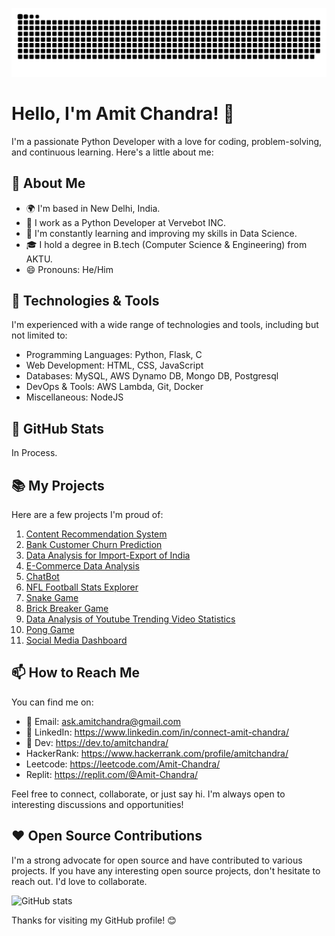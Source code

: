 
[![GitHub Snake Light](https://github.com/Platane/snk/raw/output/github-contribution-grid-snake.svg#gh-light-mode-only)](https://github.com/Platane/snk#gh-light-mode-only)


# Hello, I'm Amit Chandra! 👋

I'm a passionate Python Developer with a love for coding, problem-solving, and continuous learning. Here's a little about me:

## 🚀 About Me

- 🌍 I'm based in New Delhi, India.
- 💼 I work as a Python Developer at Vervebot INC.
- 🌱 I'm constantly learning and improving my skills in Data Science.
- 🎓 I hold a degree in B.tech (Computer Science & Engineering) from AKTU.
- 😄 Pronouns: He/Him

## 🔧 Technologies & Tools

I'm experienced with a wide range of technologies and tools, including but not limited to:

- Programming Languages: Python, Flask, C
- Web Development: HTML, CSS, JavaScript
- Databases: MySQL, AWS Dynamo DB, Mongo DB, Postgresql
- DevOps & Tools: AWS Lambda, Git, Docker
- Miscellaneous: NodeJS

## 🌟 GitHub Stats

In Process.

## 📚 My Projects

Here are a few projects I'm proud of:

1. [Content Recommendation System](https://content-recommendation-system.onrender.com/)
2. [Bank Customer Churn Prediction](https://github.com/Amit-Chandra/Bank-Customer-Churn-Prediction)
3. [Data Analysis for Import-Export of India](https://github.com/Amit-Chandra/Data-Analysis-Import-Export-Of-India)
4. [E-Commerce Data Analysis](https://github.com/Amit-Chandra/E-Commerce-Data-Analysis)
5. [ChatBot](https://github.com/Amit-Chandra/ChatBot)
6. [NFL Football Stats Explorer](https://github.com/Amit-Chandra/NFL-Football-Stats-Explorer)
7. [Snake Game](https://github.com/Amit-Chandra/Snake-Game)
8. [Brick Breaker Game](https://github.com/Amit-Chandra/Brick-Breaker)
9. [Data Analysis of Youtube Trending Video Statistics](https://github.com/Amit-Chandra/DataAnalysisOfYoutubeTrendingVideoStatistics)
10. [Pong Game](https://github.com/Amit-Chandra/Pong-Game)
11. [Social Media Dashboard](https://github.com/Amit-Chandra/Social-Media-Dashboard)

## 📫 How to Reach Me

You can find me on:

- 📧 Email: ask.amitchandra@gmail.com
- 🔗 LinkedIn: https://www.linkedin.com/in/connect-amit-chandra/
- 🔗 Dev: https://dev.to/amitchandra/
- HackerRank: https://www.hackerrank.com/profile/amitchandra/
- Leetcode: https://leetcode.com/Amit-Chandra/
- Replit: https://replit.com/@Amit-Chandra/

Feel free to connect, collaborate, or just say hi. I'm always open to interesting discussions and opportunities!

## ❤️ Open Source Contributions

I'm a strong advocate for open source and have contributed to various projects. If you have any interesting open source projects, don't hesitate to reach out. I'd love to collaborate.


![GitHub stats](https://github-readme-stats.vercel.app/api?username=Amit-Chandra&show_icons=true&bg_color=0d1117&title_color=ff3860&text_color=ffffff&icon_color=79ff97&border_color=ffffff)


Thanks for visiting my GitHub profile! 😊
